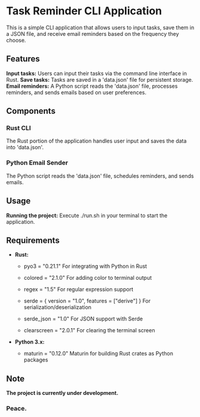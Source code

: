 # Task Reminder CLI Application

This is a simple CLI application that allows users to input tasks, save them in a JSON file, and receive email reminders based on the frequency they choose.

## Features

**Input tasks:** Users can input their tasks via the command line interface in Rust.
**Save tasks:** Tasks are saved in a 'data.json' file for persistent storage.
**Email reminders:** A Python script reads the 'data.json' file, processes reminders, and sends emails based on user preferences.

## Components

### Rust CLI

The Rust portion of the application handles user input and saves the data into 'data.json'.

### Python Email Sender

The Python script reads the 'data.json' file, schedules reminders, and sends emails.

## Usage

**Running the project:** Execute ./run.sh in your terminal to start the application.

## Requirements

   - **Rust:**
        - pyo3 = "0.21.1"
            For integrating with Python in Rust
        
        - colored = "2.1.0" 
            For adding color to terminal output
        
        - regex = "1.5" 
            For regular expression support
        
        - serde = { version = "1.0", features = ["derive"] } 
            For serialization/deserialization
        
        - serde_json = "1.0" 
            For JSON support with Serde
        
        - clearscreen = "2.0.1" 
            For clearing the terminal screen

   - **Python 3.x:**
        - maturin = "0.12.0" 
            Maturin for building Rust crates as Python packages
          
## Note
   **The project is currently under development.**
   
### Peace.
